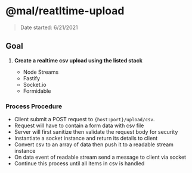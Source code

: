 # @mal/reatltime-upload

> Date started: 6/21/2021

## Goal

1. **Create a realtime csv upload using the listed stack**

    - Node Streams
    - Fastify
    - Socket.io
    - Formidable

### Process Procedure

- Client submit a POST request to `{host:port}/upload/csv`.
- Request will have to contain a form data with csv file
- Server will first sanitize then validate the request body for security
- Instantiate a socket instance and return its details to client
- Convert csv to an array of data then push it to a readable stream instance
- On data event of readable stream send a message to client via socket
- Continue this process until all items in csv is handled
